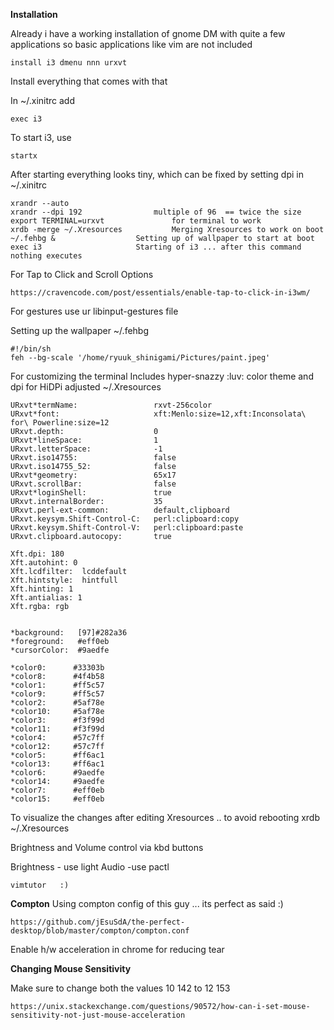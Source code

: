 **Installation**

Already i have a working installation of gnome DM with quite a few applications so basic applications like vim are not included

	install i3 dmenu nnn urxvt

Install everything that comes with that

In ~/.xinitrc add

	exec i3 
		
To start i3, use

	startx

After starting everything looks tiny, which can be fixed by setting dpi in ~/.xinitrc

	xrandr --auto
	xrandr --dpi 192		 		multiple of 96	== twice the size
	export TERMINAL=urxvt				for terminal to work
	xrdb -merge ~/.Xresources			Merging Xresources to work on boot
	~/.fehbg &					Setting up of wallpaper to start at boot
	exec i3						Starting of i3 ... after this command nothing executes

For Tap to Click and Scroll Options
	
	https://cravencode.com/post/essentials/enable-tap-to-click-in-i3wm/

For gestures use ur libinput-gestures file

Setting up the wallpaper
~/.fehbg

	#!/bin/sh
	feh --bg-scale '/home/ryuuk_shinigami/Pictures/paint.jpeg'

For customizing the terminal    Includes hyper-snazzy :luv: color theme and dpi for HiDPi adjusted
~/.Xresources

	URxvt*termName:                 rxvt-256color
	URxvt*font:                     xft:Menlo:size=12,xft:Inconsolata\ for\ Powerline:size=12
	URxvt.depth:                    0
	URxvt*lineSpace:                1
	URxvt.letterSpace:              -1
	URxvt.iso14755:                 false
	URxvt.iso14755_52:              false
	URxvt*geometry:                 65x17
	URxvt.scrollBar:                false
	URxvt*loginShell:               true
	URxvt.internalBorder:           35
	URxvt.perl-ext-common:          default,clipboard
	URxvt.keysym.Shift-Control-C:   perl:clipboard:copy
	URxvt.keysym.Shift-Control-V:   perl:clipboard:paste
	URxvt.clipboard.autocopy:       true

	Xft.dpi: 180 
	Xft.autohint: 0
	Xft.lcdfilter:  lcddefault
	Xft.hintstyle:  hintfull
	Xft.hinting: 1
	Xft.antialias: 1
	Xft.rgba: rgb


	*background:   [97]#282a36
	*foreground:   #eff0eb
	*cursorColor:  #9aedfe

	*color0:      #33303b
	*color8:      #4f4b58
	*color1:      #ff5c57
	*color9:      #ff5c57
	*color2:      #5af78e
	*color10:     #5af78e
	*color3:      #f3f99d
	*color11:     #f3f99d
	*color4:      #57c7ff
	*color12:     #57c7ff
	*color5:      #ff6ac1
	*color13:     #ff6ac1
	*color6:      #9aedfe
	*color14:     #9aedfe
	*color7:      #eff0eb
	*color15:     #eff0eb


To visualize the changes after editing Xresources  .. to avoid rebooting
	xrdb ~/.Xresources
	
Brightness and Volume control via kbd buttons 

Brightness - use light
Audio -use pactl

	vimtutor   :)

**Compton**
Using compton config of this guy ... its perfect as said :)

	https://github.com/jEsuSdA/the-perfect-desktop/blob/master/compton/compton.conf
	
Enable h/w acceleration in chrome for reducing tear
	
	
**Changing Mouse Sensitivity**

Make sure to change both the values 10 142 to 12 153

	https://unix.stackexchange.com/questions/90572/how-can-i-set-mouse-sensitivity-not-just-mouse-acceleration
	
	
	
	

